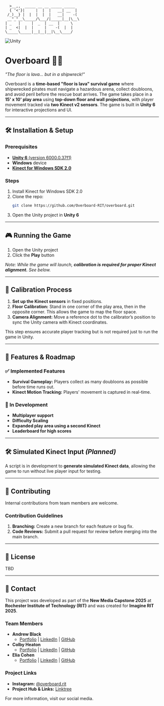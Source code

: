```
  >__,,  _____ __ __ _____ _____ 
  { '<'}|     |  |  |   __| __  |
 /_)__} |  |  |  |  |   __|    -(
 __"_"__\_____/\___/|_____|__|\__\
| _   |     |  _  | __  |     \
| _  <|  |  |     |    -(  |  |
\_____\_____|__|__|__|\__\____/
```
![Unity](https://img.shields.io/badge/Unity-100000?style=for-the-badge&logo=unity&logoColor=white)

# Overboard 🏴‍☠️
*"The floor is lava… but in a shipwreck!"*

Overboard is a **time-based "floor is lava" survival game** where shipwrecked pirates must navigate a hazardous arena, collect doubloons, and avoid peril before the rescue boat arrives. The game takes place in a **15' x 10' play area** using **top-down floor and wall projections**, with player movement tracked via **two Kinect v2 sensors**. The game is built in **Unity 6** for interactive projections and UI.

---

## 🛠️ Installation & Setup

### Prerequisites
- [**Unity 6** (version 6000.0.37f1)](https://unity.com/releases/unity-6-releases)
- **Windows** device
- [**Kinect for Windows SDK 2.0**](https://www.microsoft.com/en-us/download/details.aspx?id=44561)

### Steps
1. Install Kinect for Windows SDK 2.0
2. Clone the repo:
   ```sh  
   git clone https://github.com/Overboard-RIT/overboard.git
   ```
3. Open the Unity project in **Unity 6**

---

## 🎮 Running the Game

1. Open the Unity project
2. Click the **Play** button

*Note: While the game will launch, **calibration is required for proper Kinect alignment.** See below.*

---

## 🎯 Calibration Process

1. **Set up the Kinect sensors** in fixed positions.
2. **Floor Calibration:** Stand in one corner of the play area, then in the opposite corner. This allows the game to map the floor space.
3. **Camera Alignment:** Move a reference dot to the calibrator’s position to sync the Unity camera with Kinect coordinates.

This step ensures accurate player tracking but is not required just to run the game in Unity.

---

## 🚀 Features & Roadmap

### ✅ Implemented Features
- **Survival Gameplay:** Players collect as many doubloons as possible before time runs out.
- **Kinect Motion Tracking:** Players' movement is captured in real-time.

### 🔄 In Development
- **Multiplayer support**
- **Difficulty Scaling**
- **Expanded play area using a second Kinect**
- **Leaderboard for high scores**

---

## 🛠️ Simulated Kinect Input *(Planned)*

A script is in development to **generate simulated Kinect data**, allowing the game to run without live player input for testing.

---

## 🤝 Contributing

Internal contributions from team members are welcome.

### Contribution Guidelines
1. **Branching:** Create a new branch for each feature or bug fix.
2. **Code Reviews:** Submit a pull request for review before merging into the main branch.

---

## 📜 License

TBD

---

## 📢 Contact

This project was developed as part of the **New Media Capstone 2025** at **Rochester Institute of Technology (RIT)** and was created for **Imagine RIT 2025**.

### Team Members
- **Andrew Black**
  - [Portfolio](https://blackandrew35.wixsite.com/portfolio) | [LinkedIn](https://www.linkedin.com/in/andrew-black-/) | [GitHub](https://github.com/AB-blackA)
- **Colby Heaton**
  - [Portfolio](https://people.rit.edu/clh5602/portfolio/) | [LinkedIn](https://www.linkedin.com/in/colby-heaton-4a304721b/) | [GitHub](https://github.com/clh5602/)
- **Elia Cohen**
  - [Portfolio](https://maffie.dev/) | [LinkedIn](https://www.linkedin.com/in/maffier/) | [GitHub](https://github.com/maffiemaffie)

### Project Links
- **Instagram:** [@overboard.rit](https://www.instagram.com/overboard.rit)
- **Project Hub & Links:** [Linktree](https://linktr.ee/overboardrit)

For more information, visit our social media.
